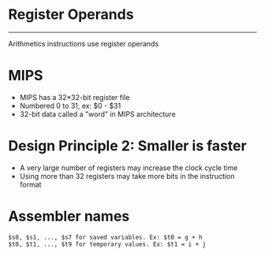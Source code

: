 # Register Operands

---

Arithmetics instructions use register operands

# MIPS

- MIPS has a 32\*32-bit register file
- Numbered 0 to 31, ex: $0 - $31
- 32-bit data called a "word" in MIPS architecture

# Design Principle 2: Smaller is faster

- A very large number of registers may increase the clock cycle time
- Using more than 32 registers may take more bits in the instruction format

# Assembler names

```
$s0, $s1, ..., $s7 for saved variables. Ex: $t0 = g + h
$t0, $t1, ..., $t9 for temporary values. Ex: $t1 = i + j
```
